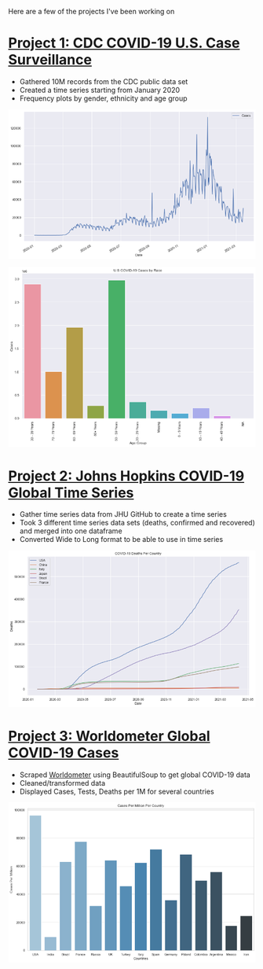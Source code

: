 Here are a few of the projects I've been working on

# [Project 1: CDC COVID-19 U.S. Case Surveillance](https://github.com/Calvindsza/CDC-COVID-Cases-US)
* Gathered 10M records from the CDC public data set
* Created a time series starting from January 2020
* Frequency plots by gender, ethnicity and age group

![ts](https://github.com/Calvindsza/CDC-COVID-Cases-US/blob/main/time_series_graph.png)

![age](https://github.com/Calvindsza/CDC-COVID-Cases-US/blob/main/age_group_graph.png)




# [Project 2: Johns Hopkins COVID-19 Global Time Series](https://github.com/Calvindsza/JH-COVID-Global-TS)
* Gather time series data from JHU GitHub to create a time series
* Took 3 different time series data sets (deaths, confirmed and recovered) and merged into one dataframe
* Converted Wide to Long format to be able to use in time series

![all](https://github.com/Calvindsza/JH-COVID-Global-TS/blob/main/jhu_all_countries_deaths_ts.png)




# [Project 3: Worldometer Global COVID-19 Cases](https://github.com/Calvindsza/Worldometer-Global-COVID-Cases)
* Scraped [Worldometer](https://www.worldometers.info/coronavirus/) using BeautifulSoup to get global COVID-19 data
* Cleaned/transformed data
* Displayed Cases, Tests, Deaths per 1M for several countries


![global_cases](https://github.com/Calvindsza/Worldometer-Global-COVID-Cases/blob/main/worldometer_cases_per_m.png)
